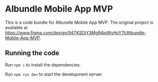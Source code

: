 
  # Albundle Mobile App MVP

  This is a code bundle for Albundle Mobile App MVP. The original project is available at https://www.figma.com/design/94TKSDiY3Mg94iqWyHcYTt/Albundle-Mobile-App-MVP.

  ## Running the code

  Run `npm i` to install the dependencies.

  Run `npm run dev` to start the development server.
  